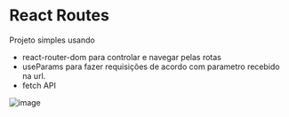 # React Routes

Projeto simples usando
- react-router-dom para controlar e navegar pelas rotas
- useParams para fazer requisições de acordo com parametro recebido na url.
- fetch API


![image](https://user-images.githubusercontent.com/75024157/177185775-514f058e-afc5-46c5-bd23-7d690c825906.png)
